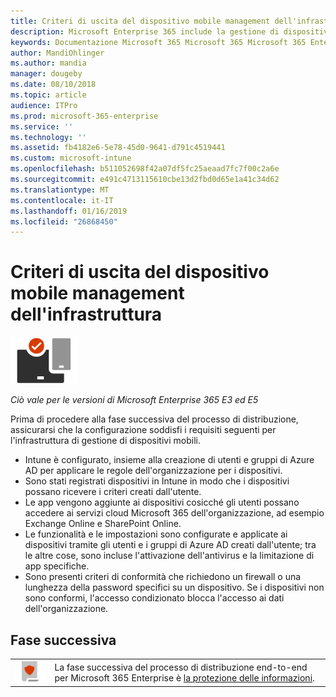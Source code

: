 ```yaml
---
title: Criteri di uscita del dispositivo mobile management dell'infrastruttura
description: Microsoft Enterprise 365 include la gestione di dispositivi mobili utilizzando Microsoft Intune. Esaminare i requisiti e prerequisiti, impostare Intune mediante le risorse di Azure Active Directory, registrare iOS, Mac OS, Android e Windows dispositivi, distribuire apps, creare un profilo di configurazione, utilizzare criteri di conformità e consentire l'accesso condizionale per dispositivi mobili gestione dei dispositivi con Microsoft 365 Enterprise.
keywords: Documentazione Microsoft 365 Microsoft 365 Microsoft 365 Enterprise, la gestione dei dispositivi mobili, Intune
author: MandiOhlinger
ms.author: mandia
manager: dougeby
ms.date: 08/10/2018
ms.topic: article
audience: ITPro
ms.prod: microsoft-365-enterprise
ms.service: ''
ms.technology: ''
ms.assetid: fb4182e6-5e78-45d0-9641-d791c4519441
ms.custom: microsoft-intune
ms.openlocfilehash: b511052698f42a07df5fc25aeaad7fc7f00c2a6e
ms.sourcegitcommit: e491c4713115610cbe13d2fbd0d65e1a41c34d62
ms.translationtype: MT
ms.contentlocale: it-IT
ms.lasthandoff: 01/16/2019
ms.locfileid: "26868450"
---
```

# <a name="mobile-device-management-infrastructure-exit-criteria"></a>Criteri di uscita del dispositivo mobile management dell'infrastruttura

![](./media/deploy-foundation-infrastructure/mobiledevicemgmt_icon-small.png)

*Ciò vale per le versioni di Microsoft Enterprise 365 E3 ed E5*

Prima di procedere alla fase successiva del processo di distribuzione, assicurarsi che la configurazione soddisfi i requisiti seguenti per l'infrastruttura di gestione di dispositivi mobili.

- Intune è configurato, insieme alla creazione di utenti e gruppi di Azure AD per applicare le regole dell'organizzazione per i dispositivi.
- Sono stati registrati dispositivi in Intune in modo che i dispositivi possano ricevere i criteri creati dall'utente.
- Le app vengono aggiunte ai dispositivi cosicché gli utenti possano accedere ai servizi cloud Microsoft 365 dell'organizzazione, ad esempio Exchange Online e SharePoint Online.
- Le funzionalità e le impostazioni sono configurate e applicate ai dispositivi tramite gli utenti e i gruppi di Azure AD creati dall'utente; tra le altre cose, sono incluse l'attivazione dell'antivirus e la limitazione di app specifiche.
- Sono presenti criteri di conformità che richiedono un firewall o una lunghezza della password specifici su un dispositivo. Se i dispositivi non sono conformi, l'accesso condizionato blocca l'accesso ai dati dell'organizzazione.

## <a name="next-phase"></a>Fase successiva

|||
|:-------|:-----|
|![](./media/deploy-foundation-infrastructure/infoprotection_icon-small.png)| La fase successiva del processo di distribuzione end-to-end per Microsoft 365 Enterprise è [la protezione delle informazioni](infoprotect-infrastructure.md). |

